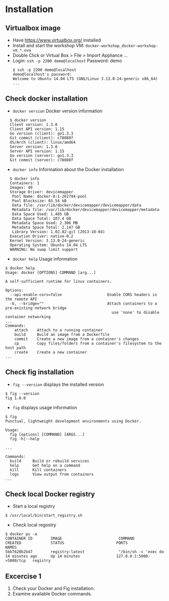 # Installation


## Virtualbox image
* Have https://www.virtualbox.org/ installed
* Install and start the workshop VM: 
  `docker-workshop_docker-workshop-vm_*.ova`
* Double Click or Virtual Box > File > Import Appliance ...
* Login: `ssh -p 2200 demo@localhost` Password: demo
  ```
  $ ssh -p 2200 demo@localhost
  demo@localhost's password:
  Welcome to Ubuntu 14.04 LTS (GNU/Linux 3.13.0-24-generic x86_64)
  ...
  ```


## Check docker installation

* `docker version` Docker version information
```
  $ docker version
  Client version: 1.3.0
  Client API version: 1.15
  Go version (client): go1.3.3
  Git commit (client): c78088f
  OS/Arch (client): linux/amd64
  Server version: 1.3.0
  Server API version: 1.15
  Go version (server): go1.3.3
  Git commit (server): c78088f
```


* `docker info` Information about the Docker installation
```
  $ docker info
  Containers: 1
  Images: 49
  Storage Driver: devicemapper
   Pool Name: docker-8:1-262794-pool
   Pool Blocksize: 65.54 kB
   Data file: /var/lib/docker/devicemapper/devicemapper/data
   Metadata file: /var/lib/docker/devicemapper/devicemapper/metadata
   Data Space Used: 1.485 GB
   Data Space Total: 107.4 GB
   Metadata Space Used: 2.306 MB
   Metadata Space Total: 2.147 GB
   Library Version: 1.02.82-git (2013-10-04)
  Execution Driver: native-0.2
  Kernel Version: 3.13.0-24-generic
  Operating System: Ubuntu 14.04 LTS
  WARNING: No swap limit support
```


* `docker help` Usage information
```
$ docker help
Usage: docker [OPTIONS] COMMAND [arg...]

A self-sufficient runtime for linux containers.

Options:
  --api-enable-cors=false                    Enable CORS headers in the remote API
  -b, --bridge=""                            Attach containers to a pre-existing network bridge
                                               use 'none' to disable container networking
...
Commands:
    attach    Attach to a running container
    build     Build an image from a Dockerfile
    commit    Create a new image from a container's changes
    cp        Copy files/folders from a container's filesystem to the host path
    create    Create a new container
...
```


## Check fig installation

* `fig --version` displays the installed version

```
$ fig --version
fig 1.0.0
```

* `fig` displays usage information

```
$ fig
Punctual, lightweight development environments using Docker.

Usage:
  fig [options] [COMMAND] [ARGS...]
  fig -h|--help

...

Commands:
  build     Build or rebuild services
  help      Get help on a command
  kill      Kill containers
  logs      View output from containers
...
```


## Check local Docker registry

* Start a local registry
```
$ /usr/local/bin/start_registry.sh
```

* Check local regostry
```
$ docker ps -a
CONTAINER ID        IMAGE                         COMMAND                CREATED             STATUS                       PORTS                      NAMES
5bb7620b2b47        registry:latest               "/bin/sh -c 'exec do   14 minutes ago      Up 14 minutes                127.0.0.1:5000->5000/tcp   registry
```


## Excercise 1

1. Check your Docker and Fig installation.
2. Examine available Docker commands. 

